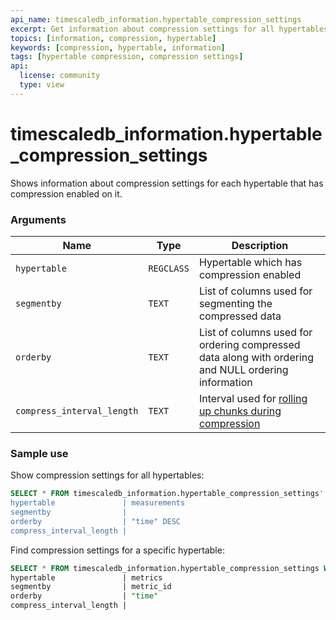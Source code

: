 ```yaml
---
api_name: timescaledb_information.hypertable_compression_settings
excerpt: Get information about compression settings for all hypertables
topics: [information, compression, hypertable]
keywords: [compression, hypertable, information]
tags: [hypertable compression, compression settings]
api:
  license: community
  type: view
---
```


# timescaledb_information.hypertable_compression_settings 

Shows information about compression settings for each hypertable that has compression enabled on it.

### Arguments

|Name|Type|Description|
|-|-|-|
|`hypertable`|`REGCLASS`|Hypertable which has compression enabled|
|`segmentby`|`TEXT`|List of columns used for segmenting the compressed data|
|`orderby`|`TEXT`| List of columns used for ordering compressed data along with ordering and NULL ordering information|
|`compress_interval_length`|`TEXT`|Interval used for [rolling up chunks during compression][rollup-compression]|

### Sample use

Show compression settings for all hypertables:

```sql 
SELECT * FROM timescaledb_information.hypertable_compression_settings'
hypertable               | measurements
segmentby                | 
orderby                  | "time" DESC
compress_interval_length | 
```

Find compression settings for a specific hypertable:

```sql
SELECT * FROM timescaledb_information.hypertable_compression_settings WHERE hypertable::TEXT LIKE 'metrics';
hypertable               | metrics
segmentby                | metric_id 
orderby                  | "time" 
compress_interval_length | 
```

[rollup-compression]: /use-timescale/:currentVersion:/compression/manual-compression/#roll-up-uncompressed-chunks-when-compressing
